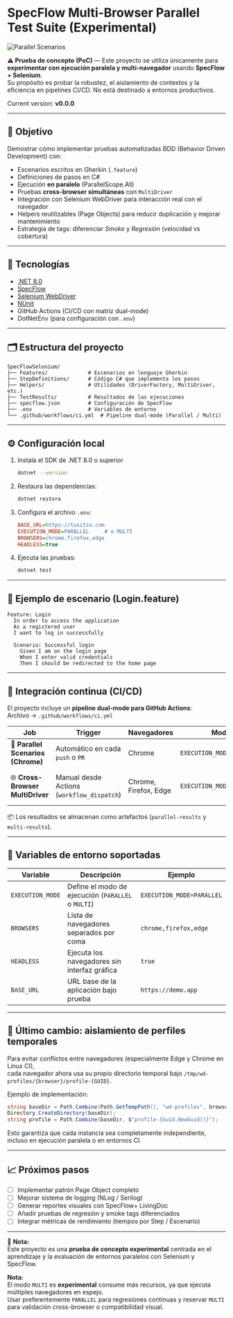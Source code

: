 ﻿# SpecFlow Multi-Browser Parallel Test Suite (Experimental)

![Parallel Scenarios](https://github.com/rubenlopez77/SpecFlowSelenium/actions/workflows/ci.yml/badge.svg)

**⚠️ Prueba de concepto (PoC)** — Este proyecto se utiliza únicamente para **experimentar con ejecución paralela y multi-navegador** usando **SpecFlow + Selenium**.  
Su propósito es probar la robustez, el aislamiento de contextos y la eficiencia en pipelines CI/CD. No está destinado a entornos productivos.

Current version: **v0.0.0**


---

## 🚀 Objetivo

Demostrar cómo implementar pruebas automatizadas BDD (Behavior Driven Development) con:

- Escenarios escritos en Gherkin (`.feature`)
- Definiciones de pasos en C#
- Ejecución **en paralelo** (ParallelScope.All)
- Pruebas **cross-browser simultáneas** con `MultiDriver`
- Integración con Selenium WebDriver para interacción real con el navegador
- Helpers reutilizables (Page Objects) para reducir duplicación y mejorar mantenimiento
- Estrategia de tags: diferenciar *Smoke* y *Regresión* (velocidad vs cobertura)

---

## 🧰 Tecnologías

- [.NET 8.0](https://dotnet.microsoft.com/)
- [SpecFlow](https://specflow.org/)
- [Selenium WebDriver](https://www.selenium.dev/)
- [NUnit](https://nunit.org/)
- GitHub Actions (CI/CD con matriz dual-mode)
- DotNetEnv (para configuración con `.env`)

---

## 🗂️ Estructura del proyecto

```
SpecFlowSelenium/
├── Features/             # Escenarios en lenguaje Gherkin
├── StepDefinitions/      # Código C# que implementa los pasos
├── Helpers/              # Utilidades (DriverFactory, MultiDriver, etc.)
├── TestResults/          # Resultados de las ejecuciones
├── specflow.json         # Configuración de SpecFlow
├── .env                  # Variables de entorno
└── .github/workflows/ci.yml  # Pipeline dual-mode (Parallel / Multi)
```

---

## ⚙️ Configuración local

1. Instala el SDK de .NET 8.0 o superior  
   ```bash
   dotnet --version
   ```

2. Restaura las dependencias:
   ```bash
   dotnet restore
   ```

3. Configura el archivo `.env`:
   ```ini
   BASE_URL=https://tusitio.com
   EXECUTION_MODE=PARALLEL     # o MULTI
   BROWSERS=chrome,firefox,edge
   HEADLESS=true
   ```

4. Ejecuta las pruebas:
   ```bash
   dotnet test
   ```

---

## 🧪 Ejemplo de escenario (Login.feature)

```gherkin
Feature: Login
  In order to access the application
  As a registered user
  I want to log in successfully

  Scenario: Successful login
    Given I am on the login page
    When I enter valid credentials
    Then I should be redirected to the home page
```

---

## 🔄 Integración continua (CI/CD)

El proyecto incluye un **pipeline dual-mode para GitHub Actions**:  
Archivo → `.github/workflows/ci.yml`

| Job | Trigger | Navegadores | Modo | Propósito |
|------|----------|--------------|--------|------------|
| 🧩 **Parallel Scenarios (Chrome)** | Automático en cada `push` o `PR` | Chrome | `EXECUTION_MODE=PARALLEL` | Validación rápida y ligera |
| 🌐 **Cross-Browser MultiDriver** | Manual desde Actions (`workflow_dispatch`) | Chrome, Firefox, Edge | `EXECUTION_MODE=MULTI` | Pruebas simultáneas cross-browser |

📦 Los resultados se almacenan como artefactos (`parallel-results` y `multi-results`).

---

## 🧩 Variables de entorno soportadas

| Variable | Descripción | Ejemplo |
|-----------|--------------|----------|
| `EXECUTION_MODE` | Define el modo de ejecución (`PARALLEL` o `MULTI`) | `EXECUTION_MODE=PARALLEL` |
| `BROWSERS` | Lista de navegadores separados por coma | `chrome,firefox,edge` |
| `HEADLESS` | Ejecuta los navegadores sin interfaz gráfica | `true` |
| `BASE_URL` | URL base de la aplicación bajo prueba | `https://demo.app` |

---

## 🔧 Último cambio: aislamiento de perfiles temporales

Para evitar conflictos entre navegadores (especialmente Edge y Chrome en Linux CI),  
cada navegador ahora usa su propio directorio temporal bajo `/tmp/wd-profiles/{browser}/profile-{GUID}`.

Ejemplo de implementación:

```csharp
string baseDir = Path.Combine(Path.GetTempPath(), "wd-profiles", browserName);
Directory.CreateDirectory(baseDir);
string profile = Path.Combine(baseDir, $"profile-{Guid.NewGuid()}");
```

Esto garantiza que cada instancia sea completamente independiente, incluso en ejecución paralela o en entornos CI.

---

## 📈 Próximos pasos

- [ ] Implementar patrón Page Object completo  
- [ ] Mejorar sistema de logging (NLog / Serilog)  
- [ ] Generar reportes visuales con SpecFlow+ LivingDoc  
- [ ] Añadir pruebas de regresión y smoke tags diferenciados  
- [ ] Integrar métricas de rendimiento (tiempos por Step / Escenario)

---

🧠 **Nota:**  
Este proyecto es una **prueba de concepto experimental** centrada en el aprendizaje y la evaluación de entornos paralelos con Selenium y SpecFlow.


**Nota:**  
El modo `MULTI` es **experimental** consume más recursos, ya que ejecuta múltiples navegadores en espejo.  
Usar preferentemente `PARALLEL` para regresiones continuas y reservar `MULTI` para validación cross-browser o compatibilidad visual.
